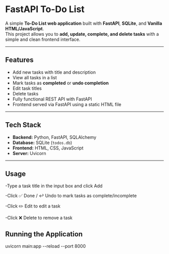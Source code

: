 # FastAPI To-Do List

A simple **To-Do List web application** built with **FastAPI**, **SQLite**, and **Vanilla HTML/JavaScript**.  
This project allows you to **add, update, complete, and delete tasks** with a simple and clean frontend interface.

---

## Features

- Add new tasks with title and description  
- View all tasks in a list  
- Mark tasks as **completed** or **undo completion**  
- Edit task titles  
- Delete tasks  
- Fully functional REST API with FastAPI  
- Frontend served via FastAPI using a static HTML file

---

## Tech Stack

- **Backend:** Python, FastAPI, SQLAlchemy  
- **Database:** SQLite (`todos.db`)  
- **Frontend:** HTML, CSS, JavaScript  
- **Server:** Uvicorn

---

## Usage

-Type a task title in the input box and click Add

-Click ✅ Done / ↩️ Undo to mark tasks as complete/incomplete

-Click ✏️ Edit to edit a task

-Click ❌ Delete to remove a task

## Running the Application

uvicorn main:app --reload --port 8000
